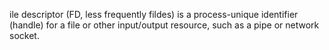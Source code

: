 ile descriptor (FD, less frequently fildes) is a process-unique identifier (handle) for a file or other input/output resource, such as a pipe or network socket.
